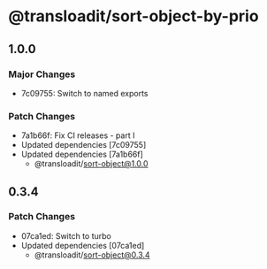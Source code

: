 # @transloadit/sort-object-by-prio

## 1.0.0

### Major Changes

- 7c09755: Switch to named exports

### Patch Changes

- 7a1b66f: Fix CI releases - part I
- Updated dependencies [7c09755]
- Updated dependencies [7a1b66f]
  - @transloadit/sort-object@1.0.0

## 0.3.4

### Patch Changes

- 07ca1ed: Switch to turbo
- Updated dependencies [07ca1ed]
  - @transloadit/sort-object@0.3.4
